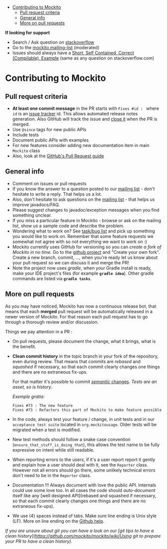 - [Contributing to Mockito](#)
	- [Pull request criteria](#)
	- [General info](#)
	- [More on pull requests](#)

**If looking for support**

* Search / Ask question on [stackoverflow](http://stackoverflow.com/questions/tagged/mockito)
* Go to the [mockito mailing-list](http://groups.google.com/group/mockito) (moderated)
* Issues should always have a [Short, Self Contained, Correct (Compilable), Example](http://sscce.org) (same as any question on stackoverflow.com)

# Contributing to Mockito

## Pull request criteria

* **At least one commit message** in the PR starts with `Fixes #id : ` where `id` is an [issue tracker](https://github.com/mockito/mockito/issues) id. This allows automated release notes generation. Also GitHub will track the issue and [close it](https://github.com/blog/1386-closing-issues-via-commit-messages) when the PR is merged.
* Use `@since` tags for new public APIs
* Include tests
* Document public APIs with examples
* For new features consider adding new documentation item in main `Mockito` class
* Also, look at the [GitHub's Pull Request guide](https://github.com/blog/1943-how-to-write-the-perfect-pull-request)

## General info

* Comment on issues or pull requests
* If you know the answer to a question posted to our [mailing list](https://groups.google.com/forum/#!forum/mockito) - don't hesitate to write a reply. That helps us a lot.
* Also, don't hesitate to ask questions on the [mailing list](https://groups.google.com/forum/#!forum/mockito) - that helps us improve javadocs/FAQ.
* Please suggest changes to javadoc/exception messages when you find something unclear.
* If you miss a particular feature in Mockito - browse or ask on the mailing list, show us a sample code and describe the problem.
* Wondering what to work on? See [task/bug list](https://github.com/mockito/mockito/issues/) and pick up something you would like to work on. Remember that some feature requests we somewhat not agree with so not everything we want to work on :)
* Mockito currently uses GitHub for versioning so you can *create a fork of Mockito in no time*. Go to the [github project](https://github.com/mockito/mockito) and "Create your own fork". Create a new branch, commit, ..., when you're ready let us know about your pull request so we can discuss it and merge the PR!
* Note the project now uses *gradle*, when your Gradle install is ready, make your IDE project's files (for example **`gradle idea`**). Other gradle commands are listed via **`gradle tasks`**.

## More on pull requests

As you may have noticed, Mockito has now a continuous release bot, that means that each **merged** pull request will be automatically released in a newer version of Mockito.
For that reason each pull request has to go through a thorough review and/or discussion.

Things we pay attention in a PR :

* On pull requests, please document the change, what it brings, what is the benefit.
* **Clean commit history** in the topic branch in your fork of the repository, even during review. That means that commits are _rebased_ and _squashed_ if necessary, so that each commit clearly changes one things and there are no extraneous fix-ups.

  For that matter it's possible to commit [_semantic_ changes](http://lemike-de.tumblr.com/post/79041908218/semantic-commits). _Tests are an asset, so is history_.

  _Exemple gratia_:

  ```
  Fixes #73 : The new feature
  Fixes #73 : Refactors this part of Mockito to make feature possible
  ```

* In the code, always test your feature / change, in unit tests and in our `acceptance test suite` located in `org.mockitousage`. Older tests will be migrated when a test is modified.
* New test methods should follow a snake case convention (`ensure_that_stuff_is_doing_that`), this allows the test name to be fully expressive on intent while still readable.
* When reporting errors to the users, if it's a user report report it gently and explain how a user should deal with it, see the `Reporter` class. However not all errors should go there, some unlikely technical errors don't need to be in the `Reporter` class.
* Documentation !!! Always document with love the public API. Internals could use some love too. In all cases the code should _auto-document_ itself like any [well designed API](rebased and squashed if necessary, so that each commit clearly changes one things and there are no extraneous fix-ups).
* We use (4) spaces instead of tabs. Make sure line ending is Unix style (LF). More on line ending on the [Github help](https://help.github.com/articles/dealing-with-line-endings/).


_If you are unsure about git you can have a look on our [git tips to have a clean history](https://github.com/mockito/mockito/wiki/Using git to prepare your PR to have a clean history)._
